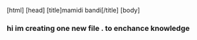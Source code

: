 
[html]
[head]
[title]mamidi bandi[/title]
[body]<h3>hi im creating one new file . to enchance  knowledge</h3>
</head>
</html>
